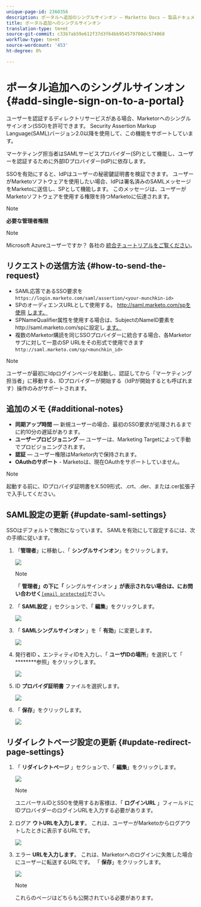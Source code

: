 ```yaml
---
unique-page-id: 2360356
description: ポータルへ追加のシングルサインオン — Marketto Docs — 製品ドキュメント
title: ポータル追加へのシングルサインオン
translation-type: tm+mt
source-git-commit: c33b7ab59e612f37d3f64bb954579700dc574068
workflow-type: tm+mt
source-wordcount: '453'
ht-degree: 0%

---
```



# ポータル追加へのシングルサインオン {#add-single-sign-on-to-a-portal}

ユーザーを認証するディレクトリサービスがある場合、Marketorへのシングルサインオン(SSO)を許可できます。 Security Assertion Markup Language(SAML)バージョン2.0以降を使用して、この機能をサポートしています。

マーケティング担当者はSAMLサービスプロバイダー(SP)として機能し、ユーザーを認証するために外部IDプロバイダー(IdP)に依存します。

SSOを有効にすると、IdPはユーザーの秘密鍵証明書を検証できます。 ユーザーがMarketoソフトウェアを使用したい場合、IdPは署名済みのSAMLメッセージをMarketoに送信し、SPとして機能します。 このメッセージは、ユーザーがMarketoソフトウェアを使用する権限を持つMarketoに伝達されます。

>[!NOTE]
>
>**必要な管理者権限**

>[!NOTE]
>
>Microsoft Azureユーザーですか？ 各社の [統合チュートリアルをご覧ください](https://azure.microsoft.com/en-us/documentation/articles/active-directory-saas-marketo-tutorial/)。

## リクエストの送信方法 {#how-to-send-the-request}

* SAML応答であるSSO要求を `https://login.marketo.com/saml/assertion/<your-munchkin-id>`
* SPのオーディエンスURLとして使用する。 http://saml.marketo.com/spを使用 [します。](http://saml.marketo.com/sp)
* SPNameQualifier属性を使用する場合は、SubjectのNameID要素をhttp://saml.marketo.com/spに設定し [ます。](http://saml.marketo.com/sp)
* 複数のMarketor購読を同じSSOプロバイダーに統合する場合、各Marketorサブに対して一意のSP URLをその形式で使用できます `http://saml.marketo.com/sp/<munchkin_id>`

>[!NOTE]
>
>ユーザーが最初にIdpログインページを起動し、認証してから「マーケティング担当者」に移動する、IDプロバイダーが開始する（IdPが開始するとも呼ばれます）操作のみがサポートされます。

## 追加のメモ {#additional-notes}

* **同期アップ時間** — 新規ユーザーの場合、最初のSSO要求が処理されるまでに約10分の遅延があります。
* **ユーザープロビジョニング** — ユーザーは、Marketing Targetによって手動でプロビジョニングされます。
* **認証** — ユーザー権限はMarketor内で保持されます。
* **OAuthのサポート** - Marketoは、現在OAuthをサポートしていません。

>[!NOTE]
>
>起動する前に、IDプロバイダ証明書をX.509形式、.crt、.der、または.cer拡張子で入手してください。

## SAML設定の更新 {#update-saml-settings}

SSOはデフォルトで無効になっています。 SAMLを有効にして設定するには、次の手順に従います。

1. 「**管理者**」に移動し、「 **シングルサインオン**」をクリックします。

   ![](assets/image2014-9-24-14-3a36-3a50.png)

   >[!NOTE]
   >
   >「 **管理者」の下に「** シングルサインオン **」が表示されない場合は、にお問い合わせく**[`[email protected]`](http://mailto:support@marketo.com)ださい。

1. 「 **SAML設定** 」セクションで、「 **編集**」をクリックします。

   ![](assets/image2014-9-24-14-3a37-3a3.png)

1. 「 **SAMLシングルサインオン** 」を「 **有効**」に変更します。

   ![](assets/image2014-9-24-14-3a37-3a17.png)

1. 発行者ID **、**&#x200B;エンティティIDを入力し、「 **ユーザIDの場所**」を選択して「 ********&#x200B;参照」をクリックします。

   ![](assets/image2014-9-24-14-3a37-3a32.png)

1. ID **プロバイダ証明書** ファイルを選択します。

   ![](assets/image2014-9-24-14-3a38-3a8.png)

1. 「 **保存**」をクリックします。

   ![](assets/image2014-9-24-14-3a38-3a22.png)

## リダイレクトページ設定の更新 {#update-redirect-page-settings}

1. 「 **リダイレクトページ** 」セクションで、「 **編集**」をクリックします。

   ![](assets/seven.png)

   >[!NOTE]
   >
   >ユニバーサルIDとSSOを使用するお客様は、「 **ログインURL** 」フィールドにIDプロバイダーのログインURLを入力する必要があります。

1. ログア **ウトURLを入力します**。 これは、ユーザーがMarketoからログアウトしたときに表示するURLです。

   ![](assets/eight.png)

1. エラー **URLを入力します**。 これは、Marketorへのログインに失敗した場合にユーザーに転送するURLです。 「 **保存**」をクリックします。

   ![](assets/nine.png)

   >[!NOTE]
   >
   >これらのページはどちらも公開されている必要があります。

